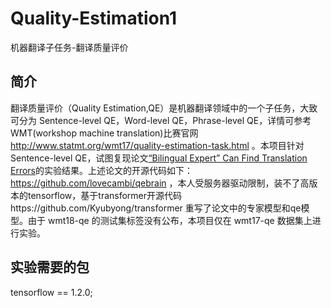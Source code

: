 # Quality-Estimation1
机器翻译子任务-翻译质量评价<br>

## 简介
翻译质量评价（Quality Estimation,QE）是机器翻译领域中的一个子任务，大致可分为 Sentence-level QE，Word-level QE，Phrase-level QE，详情可参考WMT(workshop machine translation)比赛官网 http://www.statmt.org/wmt17/quality-estimation-task.html 。本项目针对 Sentence-level QE，试图复现论文[“Bilingual Expert” Can Find Translation Errors](https://arxiv.org/pdf/1807.09433.pdf)的实验结果。上述论文的开源代码如下：https://github.com/lovecambi/qebrain ，本人受服务器驱动限制，装不了高版本的tensorflow，基于transformer开源代码https://github.com/Kyubyong/transformer 重写了论文中的专家模型和qe模型。由于 wmt18-qe 的测试集标签没有公布，本项目仅在 wmt17-qe 数据集上进行实验。

## 实验需要的包
tensorflow == 1.2.0;<br>
